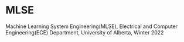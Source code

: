 # MLSE
Machine Learning System Engineering(MLSE), Electrical and Computer Engineering(ECE) Department, University of Alberta, Winter 2022
